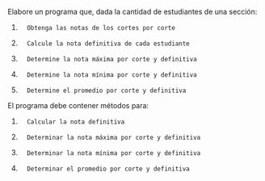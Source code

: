 Elabore un programa que, dada la cantidad de estudiantes de una sección:

1.       Obtenga las notas de los cortes por corte

2.       Calcule la nota definitiva de cada estudiante

3.       Determine la nota máxima por corte y definitiva

4.       Determine la nota mínima por corte y definitiva

5.       Determine el promedio por corte y definitiva

 

El programa debe contener métodos para:

1.       Calcular la nota definitiva

2.       Determinar la nota máxima por corte y definitiva

3.       Determinar la nota mínima por corte y definitiva

4.       Determinar el promedio por corte y definitiva
